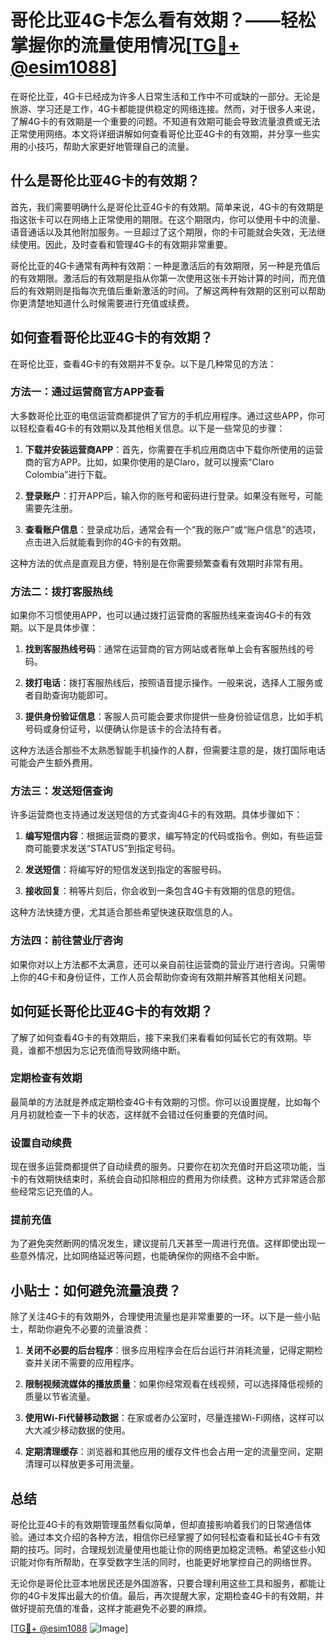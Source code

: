 # 哥伦比亚4G卡怎么看有效期？——轻松掌握你的流量使用情况[[TG💪+ @esim1088](https://t.me/s/esim1088)]

在哥伦比亚，4G卡已经成为许多人日常生活和工作中不可或缺的一部分。无论是旅游、学习还是工作，4G卡都能提供稳定的网络连接。然而，对于很多人来说，了解4G卡的有效期是一个重要的问题。不知道有效期可能会导致流量浪费或无法正常使用网络。本文将详细讲解如何查看哥伦比亚4G卡的有效期，并分享一些实用的小技巧，帮助大家更好地管理自己的流量。

## 什么是哥伦比亚4G卡的有效期？

首先，我们需要明确什么是哥伦比亚4G卡的有效期。简单来说，4G卡的有效期是指这张卡可以在网络上正常使用的期限。在这个期限内，你可以使用卡中的流量、语音通话以及其他附加服务。一旦超过了这个期限，你的卡可能就会失效，无法继续使用。因此，及时查看和管理4G卡的有效期非常重要。

哥伦比亚的4G卡通常有两种有效期：一种是激活后的有效期限，另一种是充值后的有效期限。激活后的有效期是指从你第一次使用这张卡开始计算的时间，而充值后的有效期则是指每次充值后重新激活的时间。了解这两种有效期的区别可以帮助你更清楚地知道什么时候需要进行充值或续费。

## 如何查看哥伦比亚4G卡的有效期？

在哥伦比亚，查看4G卡的有效期并不复杂。以下是几种常见的方法：

### 方法一：通过运营商官方APP查看

大多数哥伦比亚的电信运营商都提供了官方的手机应用程序。通过这些APP，你可以轻松查看4G卡的有效期以及其他相关信息。以下是一些常见的步骤：

1. **下载并安装运营商APP**：首先，你需要在手机应用商店中下载你所使用的运营商的官方APP。比如，如果你使用的是Claro，就可以搜索“Claro Colombia”进行下载。
   
2. **登录账户**：打开APP后，输入你的账号和密码进行登录。如果没有账号，可能需要先注册。

3. **查看账户信息**：登录成功后，通常会有一个“我的账户”或“账户信息”的选项，点击进入后就能看到你的4G卡的有效期。

这种方法的优点是直观且方便，特别是在你需要频繁查看有效期时非常有用。

### 方法二：拨打客服热线

如果你不习惯使用APP，也可以通过拨打运营商的客服热线来查询4G卡的有效期。以下是具体步骤：

1. **找到客服热线号码**：通常在运营商的官方网站或者账单上会有客服热线的号码。

2. **拨打电话**：拨打客服热线后，按照语音提示操作。一般来说，选择人工服务或者自助查询功能即可。

3. **提供身份验证信息**：客服人员可能会要求你提供一些身份验证信息，比如手机号码或身份证号，以便确认你是该卡的合法持有者。

这种方法适合那些不太熟悉智能手机操作的人群，但需要注意的是，拨打国际电话可能会产生额外费用。

### 方法三：发送短信查询

许多运营商也支持通过发送短信的方式查询4G卡的有效期。具体步骤如下：

1. **编写短信内容**：根据运营商的要求，编写特定的代码或指令。例如，有些运营商可能要求发送“STATUS”到指定号码。

2. **发送短信**：将编写好的短信发送到指定的客服号码。

3. **接收回复**：稍等片刻后，你会收到一条包含4G卡有效期的信息的短信。

这种方法快捷方便，尤其适合那些希望快速获取信息的人。

### 方法四：前往营业厅咨询

如果你对以上方法都不太满意，还可以亲自前往运营商的营业厅进行咨询。只需带上你的4G卡和身份证件，工作人员会帮助你查询有效期并解答其他相关问题。

## 如何延长哥伦比亚4G卡的有效期？

了解了如何查看4G卡的有效期后，接下来我们来看看如何延长它的有效期。毕竟，谁都不想因为忘记充值而导致网络中断。

### 定期检查有效期

最简单的方法就是养成定期检查4G卡有效期的习惯。你可以设置提醒，比如每个月月初就检查一下卡的状态，这样就不会错过任何重要的充值时间。

### 设置自动续费

现在很多运营商都提供了自动续费的服务。只要你在初次充值时开启这项功能，当卡的有效期快结束时，系统会自动扣除相应的费用为你续费。这种方式非常适合那些经常忘记充值的人。

### 提前充值

为了避免突然断网的情况发生，建议提前几天甚至一周进行充值。这样即使出现一些意外情况，比如网络延迟等问题，也能确保你的网络不会中断。

## 小贴士：如何避免流量浪费？

除了关注4G卡的有效期外，合理使用流量也是非常重要的一环。以下是一些小贴士，帮助你避免不必要的流量浪费：

1. **关闭不必要的后台程序**：很多应用程序会在后台运行并消耗流量，记得定期检查并关闭不需要的应用程序。

2. **限制视频流媒体的播放质量**：如果你经常观看在线视频，可以选择降低视频的质量以节省流量。

3. **使用Wi-Fi代替移动数据**：在家或者办公室时，尽量连接Wi-Fi网络，这样可以大大减少移动数据的使用。

4. **定期清理缓存**：浏览器和其他应用的缓存文件也会占用一定的流量空间，定期清理可以释放更多可用流量。

## 总结

哥伦比亚4G卡的有效期管理虽然看似简单，但却直接影响着我们的日常通信体验。通过本文介绍的各种方法，相信你已经掌握了如何轻松查看和延长4G卡有效期的技巧。同时，合理规划流量使用也能让你的网络更加稳定流畅。希望这些小知识能对你有所帮助，在享受数字生活的同时，也能更好地掌控自己的网络世界。

无论你是哥伦比亚本地居民还是外国游客，只要合理利用这些工具和服务，都能让你的4G卡发挥出最大的价值。最后，再次提醒大家，定期检查4G卡的有效期，并做好提前充值的准备，这样才能避免不必要的麻烦。

[[TG💪+ @esim1088](https://t.me/s/esim1088) ![Image](https://i.postimg.cc/4NQfJmqS/Snipaste-2025-05-13-00-14-12.png)]